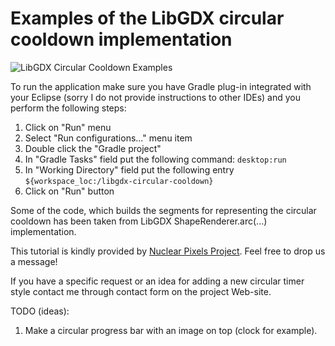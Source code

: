 # Examples of the LibGDX circular cooldown implementation

![LibGDX Circular Cooldown Examples](https://github.com/serhiy/libgdx-circular-cooldown/blob/master/circular-cooldown.gif)

To run the application make sure you have Gradle plug-in integrated with your Eclipse (sorry I do not provide instructions to other IDEs) and you perform the following steps:
1. Click on "Run" menu
2. Select "Run configurations..." menu item
3. Double click the "Gradle project"
4. In "Gradle Tasks" field put the following command: `desktop:run`
5. In "Working Directory" field put the following entry `${workspace_loc:/libgdx-circular-cooldown}`
6. Click on "Run" button

Some of the code, which builds the segments for representing the circular cooldown has been taken from LibGDX ShapeRenderer.arc(...) implementation.

This tutorial is kindly provided by [Nuclear Pixels Project](www.nuclearpixels.com). Feel free to drop us a message!

If you have a specific request or an idea for adding a new circular timer style contact me through contact form on the project Web-site.

TODO (ideas):
1. Make a circular progress bar with an image on top (clock for example).